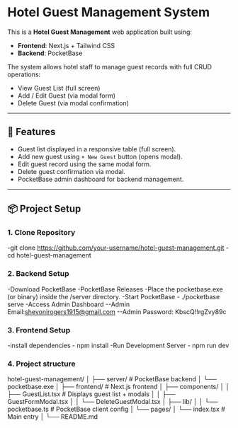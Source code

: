 # Hotel Guest Management System

This is a **Hotel Guest Management** web application built using:

- **Frontend**: Next.js + Tailwind CSS
- **Backend**: PocketBase

The system allows hotel staff to manage guest records with full CRUD operations:

- View Guest List (full screen)
- Add / Edit Guest (via modal form)
- Delete Guest (via modal confirmation)

---

## 🚀 Features

- Guest list displayed in a responsive table (full screen).
- Add new guest using `+ New Guest` button (opens modal).
- Edit guest record using the same modal form.
- Delete guest confirmation via modal.
- PocketBase admin dashboard for backend management.

---

## 📦 Project Setup

### 1. Clone Repository

-git clone https://github.com/your-username/hotel-guest-management.git
-cd hotel-guest-management

### 2. Backend Setup

-Download PocketBase
-PocketBase Releases
-Place the pocketbase.exe (or binary) inside the /server directory.
-Start PocketBase - ./pocketbase serve
-Access Admin Dashboard
--Admin Email:shevonirogers1915@gmail.com
--Admin Password: KbscQ!!rgZvy89c

### 3. Frontend Setup

-install dependencies - npm install
-Run Development Server - npm run dev

### 4. Project structure

hotel-guest-management/
│
├── server/ # PocketBase backend
│ └── pocketbase.exe
│
├── frontend/ # Next.js frontend
│ ├── components/
│ │ ├── GuestList.tsx # Displays guest list + modals
│ │ ├── GuestFormModal.tsx
│ │ └── DeleteGuestModal.tsx
│ ├── lib/
│ │ └── pocketbase.ts # PocketBase client config
│ └── pages/
│ └── index.tsx # Main entry
│
└── README.md
